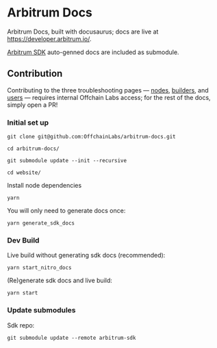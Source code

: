# Arbitrum Docs

Arbitrum Docs, built with docusaurus; docs are live at https://developer.arbitrum.io/. 

[Arbitrum SDK](https://github.com/OffchainLabs/arbitrum-sdk) auto-genned docs are included as submodule.

## Contribution
Contributing to the three troubleshooting pages — [nodes](arbitrum-docs/partials/_troubleshooting-nodes-partial.md), [builders](arbitrum-docs/partials/_troubleshooting-building-partial.md), and [users](arbitrum-docs/partials/_troubleshooting-users-partial.md) — requires internal Offchain Labs access; for the rest of the docs, simply open a PR! 

### Initial set up

```shell
git clone git@github.com:OffchainLabs/arbitrum-docs.git

cd arbitrum-docs/

git submodule update --init --recursive

cd website/
```

Install node dependencies
```
yarn
```

You will only need to generate docs once:
```
yarn generate_sdk_docs
```

### Dev Build

Live build without generating sdk docs (recommended):

```
yarn start_nitro_docs 
```


(Re)generate sdk docs and live build:
```
yarn start
```


### Update submodules

Sdk repo: 
```
git submodule update --remote arbitrum-sdk
```
